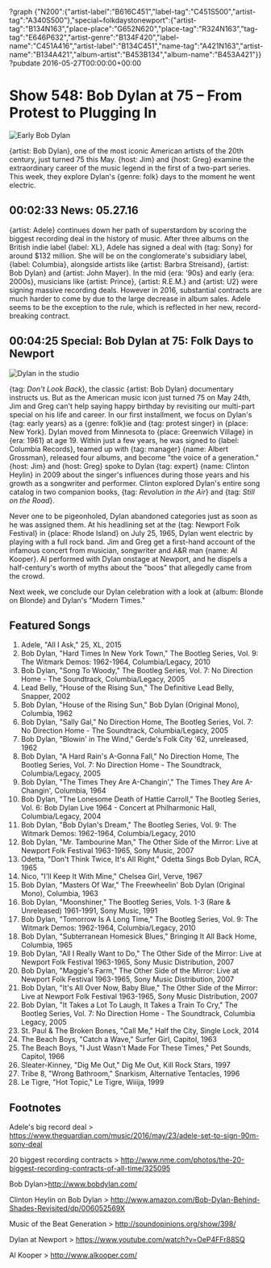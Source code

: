 ?graph {"N200":{"artist-label":"B616C451","label-tag":"C451S500","artist-tag":"A340S500"},"special~folkdaystonewport":{"artist-tag":"B134N163","place-place":"G652N620","place-tag":"R324N163","tag-tag":"E646P632","artist-genre":"B134F420","label-name":"C451A416","artist-label":"B134C451","name-tag":"A421N163","artist-name":"B134A421","album-artist":"B453B134","album-name":"B453A421"}}
?pubdate 2016-05-27T00:00:00+00:00

# Show 548: Bob Dylan at 75 – From Protest to Plugging In

![Early Bob Dylan](https://sound-images.s3.amazonaws.com/images/2016/bobdylanfolkie_web.jpg)

{artist: Bob Dylan}, one of the most iconic American artists of the 20th century, just turned 75 this May. {host: Jim} and {host: Greg} examine the extraordinary career of the music legend in the first of a two-part series. This week, they explore Dylan's {genre: folk} days to the moment he went electric.


## 00:02:33 News: 05.27.16

{artist: Adele} continues down her path of superstardom by scoring the biggest recording deal in the history of music. After three albums on the British indie label {label: XL}, Adele has signed a deal with {tag: Sony} for around $132 million. She will be on the conglomerate's subsidiary label, {label: Columbia}, alongside artists like {artist: Barbra Streisand}, {artist: Bob Dylan} and {artist: John Mayer}. In the mid {era: '90s} and early {era: 2000s}, musicians like {artist: Prince}, {artist: R.E.M.} and {artist: U2} were signing massive recording deals. However in 2016, substantial contracts are much harder to come by due to the large decrease in album sales. Adele seems to be the exception to the rule, which is reflected in her new, record-breaking contract.


## 00:04:25 Special: Bob Dylan at 75: Folk Days to Newport

![Dylan in the studio](http://sound-images.s3.amazonaws.com/images/2016/earlydylanstudio.jpg)

{tag: *Don't Look Back*}, the classic {artist: Bob Dylan} documentary instructs us. But as the American music icon just turned 75 on May 24th, Jim and Greg can't help saying happy birthday by revisiting our multi-part special on his life and career. In our first installment, we focus on Dylan's {tag: early years} as a {genre:  folk}ie and {tag: protest singer} in {place: New York}. Dylan moved from Minnesota to {place: Greenwich Village} in {era: 1961} at age 19. Within just a few years, he was signed to {label: Columbia Records}, teamed up with {tag: manager} {name: Albert Grossman}, released four albums, and become "the voice of a generation." {host: Jim} and {host: Greg} spoke to Dylan {tag: expert} {name: Clinton Heylin} in 2009 about the singer's influences during those years and his growth as a songwriter and performer. Clinton explored Dylan's entire song catalog in two companion books, {tag: *Revolution in the Air*} and {tag: *Still on the Road*}. 

Never one to be pigeonholed, Dylan abandoned categories just as soon as he was assigned them. At his headlining set at the {tag: Newport Folk Festival} in {place: Rhode Island} on July 25, 1965, Dylan went electric by playing with a full rock band. Jim and Greg get a first-hand account of the infamous concert from musician, songwriter and A&R man {name: Al Kooper}. Al performed with Dylan onstage at Newport, and he dispels a half-century's worth of myths about the "boos" that allegedly came from the crowd.

Next week, we conclude our Dylan celebration with a look at {album: Blonde on Blonde} and Dylan's "Modern Times."

## Featured Songs

1. Adele, "All I Ask," 25, XL, 2015 
1. Bob Dylan, "Hard Times In New York Town," The Bootleg Series, Vol. 9:  The Witmark Demos:  1962-1964, Columbia/Legacy, 2010 
1. Bob Dylan, "Song To Woody," The Bootleg Series, Vol. 7: No Direction Home - The Soundtrack, Columbia/Legacy, 2005 
1. Lead Belly, "House of the Rising Sun," The Definitive Lead Belly, Snapper, 2002
1. Bob Dylan, "House of the Rising Sun," Bob Dylan (Original Mono), Columbia, 1962 
1. Bob Dylan, "Sally Gal," No Direction Home, The Bootleg Series, Vol. 7: No Direction Home - The Soundtrack, Columbia/Legacy, 2005 
1. Bob Dylan, "Blowin' in The Wind," Gerde's Folk City '62, unreleased, 1962
1. Bob Dylan, "A Hard Rain's A-Gonna Fall," No Direction Home, The Bootleg Series, Vol. 7: No Direction Home - The Soundtrack, Columbia/Legacy, 2005 
1. Bob Dylan, "The Times They Are A-Changin'," The Times They Are A-Changin', Columbia, 1964 
1. Bob Dylan, "The Lonesome Death of Hattie Carroll," The Bootleg Series, Vol. 6: Bob Dylan Live 1964 - Concert at Philharmonic Hall, Columbia/Legacy, 2004 
1. Bob Dylan, "Bob Dylan's Dream," The Bootleg Series, Vol. 9:  The Witmark Demos:  1962-1964, Columbia/Legacy, 2010 
1. Bob Dylan, "Mr. Tambourine Man," The Other Side of the Mirror: Live at Newport Folk Festival 1963-1965, Sony Music, 2007
1. Odetta, "Don't Think Twice, It's All Right," Odetta Sings Bob Dylan, RCA, 1965 
1. Nico, "I'll Keep It With Mine," Chelsea Girl, Verve, 1967 
1. Bob Dylan, "Masters Of War," The Freewheelin' Bob Dylan (Original Mono), Columbia, 1963 
1. Bob Dylan, "Moonshiner," The Bootleg Series, Vols. 1-3 (Rare & Unreleased) 1961-1991, Sony Music, 1991 
1. Bob Dylan, "Tomorrow Is A Long Time," The Bootleg Series, Vol. 9:  The Witmark Demos:  1962-1964, Columbia/Legacy, 2010 
1. Bob Dylan, "Subterranean Homesick Blues," Bringing It All Back Home, Columbia, 1965 
1. Bob Dylan, "All I Really Want to Do," The Other Side of the Mirror: Live at Newport Folk Festival 1963-1965, Sony Music Distribution, 2007 
1. Bob Dylan, "Maggie's Farm," The Other Side of the Mirror: Live at Newport Folk Festival 1963-1965, Sony Music Distribution, 2007 
1. Bob Dylan, "It's All Over Now, Baby Blue," The Other Side of the Mirror: Live at Newport Folk Festival 1963-1965, Sony Music Distribution, 2007 
1. Bob Dylan, "It Takes a Lot To Laugh, It Takes a Train To Cry," The Bootleg Series, Vol. 7: No Direction Home - The Soundtrack, Columbia Legacy, 2005 
1. St. Paul & The Broken Bones, "Call Me," Half the City, Single Lock, 2014 
1. The Beach Boys, "Catch a Wave," Surfer Girl, Capitol, 1963 
1. The Beach Boys, "I Just Wasn't Made For These Times," Pet Sounds, Capitol, 1966 
1. Sleater-Kinney, "Dig Me Out," Dig Me Out, Kill Rock Stars, 1997 
1. Tribe 8, "Wrong Bathroom," Snarkism, Alternative Tentacles, 1996 
1. Le Tigre, "Hot Topic," Le Tigre, Wiiija, 1999


## Footnotes

Adele's big record deal > https://www.theguardian.com/music/2016/may/23/adele-set-to-sign-90m-sony-deal

20 biggest recording contracts > http://www.nme.com/photos/the-20-biggest-recording-contracts-of-all-time/325095

Bob Dylan>http://www.bobdylan.com/

Clinton Heylin on Bob Dylan > http://www.amazon.com/Bob-Dylan-Behind-Shades-Revisited/dp/006052569X

Music of the Beat Generation > http://soundopinions.org/show/398/

Dylan at Newport > https://www.youtube.com/watch?v=OeP4FFr88SQ

Al Kooper > http://www.alkooper.com/